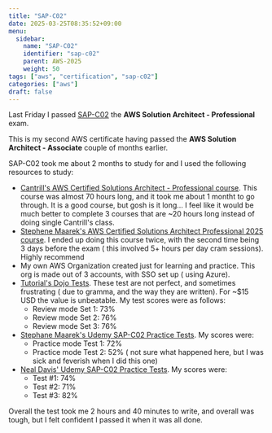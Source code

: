 ```yaml
---
title: "SAP-C02"
date: 2025-03-25T08:35:52+09:00
menu:
  sidebar:
    name: "SAP-C02"
    identifier: "sap-c02"
    parent: AWS-2025
    weight: 50
tags: ["aws", "certification", "sap-c02"]
categories: ["aws"]
draft: false
---
```

Last Friday I passed [SAP-C02](https://aws.amazon.com/certification/certified-solutions-architect-professional/) the **AWS Solution Architect - Professional** exam. 

This is my second AWS certificate having passed the **AWS Solution Architect - Associate** couple of months earlier.

SAP-C02 took me about 2 months to study for and I used the following resources to study:
- [Cantrill's AWS Certified Solutions Architect - Professional course](https://learn.cantrill.io/p/aws-certified-solutions-architect-professional). This course was almost 70 hours long, and it took me about 1 montht to go through. It is a good course, but gosh is it long... I feel like it would be much better to complete 3 courses that are ~20 hours long instead of doing single Cantrill's class.
- [Stephene Maarek's AWS Certified Solutions Architect Professional 2025 course](https://www.udemy.com/course/aws-solutions-architect-professional/). I ended up doing this course twice, with the second time being 3 days before the exam ( this involved 5+ hours per day cram sessions). Highly recommend
- My own AWS Organization created just for learning and practice. This org is made out of 3 accounts, with SSO set up ( using Azure).
- [Tutorial's Dojo Tests](https://portal.tutorialsdojo.com/courses/aws-certified-solutions-architect-professional-practice-exams/). These test are not perfect, and sometimes frustrating ( due to gramma, and the way they are written). For ~$15 USD the value is unbeatable. My test scores were as follows:
  - Review mode Set 1: 73%
  - Review mode Set 2: 76%
  - Review mode Set 3: 76%
- [Stephane Maarek's Udemy SAP-C02 Practice Tests](https://www.udemy.com/course/practice-exam-aws-certified-solutions-architect-professional/learn/). My scores were:
  - Practice mode Test 1: 72%
  - Practice mode Test 2: 52% ( not sure what happened here, but I was sick and feverish when I did this one)
- [Neal Davis' Udemy SAP-C02 Practice Tests](https://www.udemy.com/course/aws-certified-solutions-architect-professional-aws-practice-exams/learn/quiz/5156504#content). My scores were:
  - Test #1: 74%
  - Test #2: 71%
  - Test #3: 82%

Overall the test took me 2 hours and 40 minutes to write, and overall was tough, but I felt confident I passed it when it was all done.
